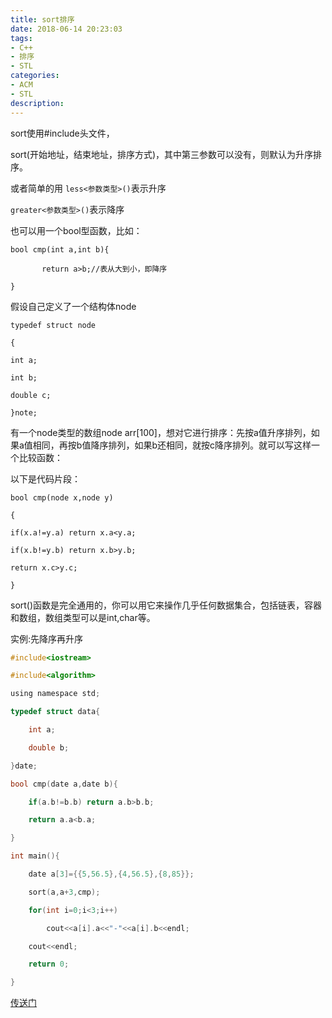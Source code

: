 ```yaml
---
title: sort排序
date: 2018-06-14 20:23:03
tags:
- C++
- 排序
- STL
categories:
- ACM
- STL
description:
---
```

sort使用#include<algorithm>头文件，

sort(开始地址，结束地址，排序方式)，其中第三参数可以没有，则默认为升序排序。

或者简单的用
`less<参数类型>()`表示升序

`greater<参数类型>()`表示降序

也可以用一个bool型函数，比如：
```
bool cmp(int a,int b){

       return a>b;//表从大到小，即降序

}
```

假设自己定义了一个结构体node
```
typedef struct node

{

int a;

int b;

double c;

}note;
```

有一个node类型的数组node arr[100]，想对它进行排序：先按a值升序排列，如果a值相同，再按b值降序排列，如果b还相同，就按c降序排列。就可以写这样一个比较函数：

以下是代码片段：
```
bool cmp(node x,node y)

{

if(x.a!=y.a) return x.a<y.a;

if(x.b!=y.b) return x.b>y.b;

return x.c>y.c;

}
```

sort()函数是完全通用的，你可以用它来操作几乎任何数据集合，包括链表，容器和数组，数组类型可以是int,char等。

实例:先降序再升序
```c
#include<iostream>

#include<algorithm>

using namespace std;

typedef struct data{

    int a;

    double b;

}date;

bool cmp(date a,date b){

    if(a.b!=b.b) return a.b>b.b;

    return a.a<b.a;

}

int main(){

    date a[3]={{5,56.5},{4,56.5},{8,85}};

    sort(a,a+3,cmp);

    for(int i=0;i<3;i++)

        cout<<a[i].a<<"-"<<a[i].b<<endl;

    cout<<endl;

    return 0;

}​​​​
```
[传送门](https://weibo.com/ttarticle/p/show?id=2309404237869425234111&mod=zwenzhang)